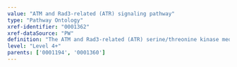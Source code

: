 ```yaml
---
value: "ATM and Rad3-related (ATR) signaling pathway"
type: "Pathway Ontology"
xref-identifier: "0001362"
xref-dataSource: "PW"
definition: "The ATM and Rad3-related (ATR) serine/threonine kinase mediated signaling responds to several kinds of DNA damage, of which single-stranded DNA (ssDNA) exerts a key role. ssDNAs are induced by stressed replication forks. ATR acting on its substrates prevents the cell from erroneous mitotic entry, plays a key role in interstrand cross link (ICL) repair pathway and also exerts important regulatory roles in  homologous recombination pathway of double-strand break repair."
level: "Level 4+"
parents: ['0001194', '0001360']
---
```

